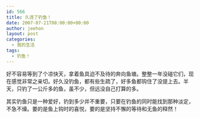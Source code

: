 ```yaml
---
id: 566
title: 久违了钓鱼！
date: 2007-07-21T08:00:00+00:00
author: jeehon
layout: post
categories:
  - 我的生活
tags:
  - 钓鱼！
---
```

好不容易等到了个凉快天，拿着鱼具迫不及待的奔向鱼塘。整整一年没碰它们，现在感觉非常之亲切。好久没钓鱼，都有些生疏了，好多鱼都钩住了没提上去。半天，只钓了一公斤多的鱼，虽不少，但远没自己打算的多。
    
其实钓鱼只是一种爱好，钓到多少并不重要，只要在钓鱼的同时能找到那种淡定，不急不燥。要的是鱼上钩时的喜悦，要的是坚持不懈的等待和无鱼的释然！